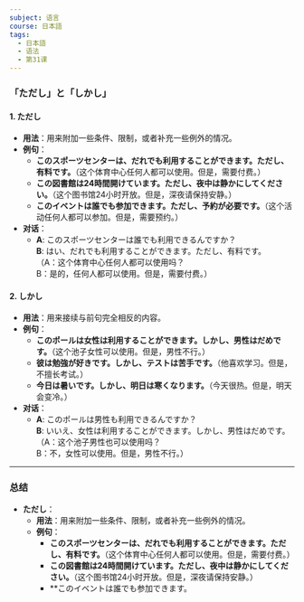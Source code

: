 ```yaml
---
subject: 语言
course: 日本語
tags:
  - 日本語
  - 语法
  - 第31课
---
```


### 「ただし」と「しかし」

#### 1. ただし
- **用法**：用来附加一些条件、限制，或者补充一些例外的情况。
- **例句**：
  - **このスポーツセンターは、だれでも利用することができます。ただし、有料です。**（这个体育中心任何人都可以使用。但是，需要付费。）
  - **この図書館は24時間開けています。ただし、夜中は静かにしてください。**（这个图书馆24小时开放。但是，深夜请保持安静。）
  - **このイベントは誰でも参加できます。ただし、予約が必要です。**（这个活动任何人都可以参加。但是，需要预约。）
- **对话**：
  - **A**: このスポーツセンターは誰でも利用できるんですか？  
    **B**: はい、だれでも利用することができます。ただし、有料です。  
    （A：这个体育中心任何人都可以使用吗？  
     B：是的，任何人都可以使用。但是，需要付费。）

#### 2. しかし
- **用法**：用来接续与前句完全相反的内容。
- **例句**：
  - **このポールは女性は利用することができます。しかし、男性はだめです。**（这个池子女性可以使用。但是，男性不行。）
  - **彼は勉強が好きです。しかし、テストは苦手です。**（他喜欢学习。但是，不擅长考试。）
  - **今日は暑いです。しかし、明日は寒くなります。**（今天很热。但是，明天会变冷。）
- **对话**：
  - **A**: このポールは男性も利用できるんですか？  
    **B**: いいえ、女性は利用することができます。しかし、男性はだめです。  
    （A：这个池子男性也可以使用吗？  
     B：不，女性可以使用。但是，男性不行。）

---

### 总结
- **ただし**：
  - **用法**：用来附加一些条件、限制，或者补充一些例外的情况。
  - **例句**：
    - **このスポーツセンターは、だれでも利用することができます。ただし、有料です。**（这个体育中心任何人都可以使用。但是，需要付费。）
    - **この図書館は24時間開けています。ただし、夜中は静かにしてください。**（这个图书馆24小时开放。但是，深夜请保持安静。）
    - **このイベントは誰でも参加できます。